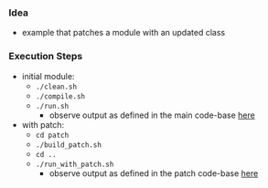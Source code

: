 
### Idea

* example that patches a module with an updated class

### Execution Steps

* initial module:
    * `./clean.sh` 
    * `./compile.sh`
    * `./run.sh`
        * observe output as defined in the main code-base [here](https://github.com/codetojoy/easter_eggs_for_java_9/blob/master/egg_09_Patch_Module/src/net.codetojoy/net/codetojoy/service/impl/UserServiceImpl.java)
* with patch:
    * `cd patch`
    * `./build_patch.sh`
    * `cd ..`
    * `./run_with_patch.sh`
        * observe output as defined in the patch code-base [here](https://github.com/codetojoy/easter_eggs_for_java_9/blob/master/egg_09_Patch_Module/patch/src/net.codetojoy/net/codetojoy/service/impl/UserServiceImpl.java)
